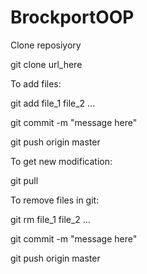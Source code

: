# BrockportOOP


Clone reposiyory

git clone url_here


To add files:

git add file_1 file_2 …

git commit -m "message here"

git push origin master


To get new modification:

git pull


To remove files in git:

git rm file_1 file_2 …

git commit -m "message here"

git push origin master
